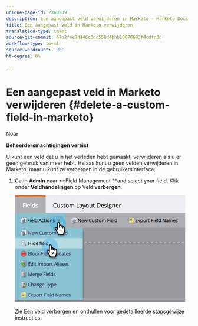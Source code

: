```yaml
---
unique-page-id: 2360339
description: Een aangepast veld verwijderen in Marketo - Marketo Docs - Productdocumentatie
title: Een aangepast veld in Marketo verwijderen
translation-type: tm+mt
source-git-commit: 47b2fee7d146c3dc558d4bbb10070683f4cdfd3d
workflow-type: tm+mt
source-wordcount: '90'
ht-degree: 0%

---
```



# Een aangepast veld in Marketo verwijderen {#delete-a-custom-field-in-marketo}

>[!NOTE]
>
>**Beheerdersmachtigingen vereist**

U kunt een veld dat u in het verleden hebt gemaakt, verwijderen als u er geen gebruik van meer hebt. Helaas kunt u geen velden verwijderen in Marketo, maar u *kunt* ze verbergen in de gebruikersinterface.

1. Ga in **Admin** naar **Field Management **and select your field. Klik onder **Veldhandelingen** op Veld **verbergen**.

   ![](assets/image2014-9-19-9-3a49-3a10.png)

   Zie Een veld [](hide-and-unhide-a-field.md)verbergen en onthullen voor gedetailleerde stapsgewijze instructies.

